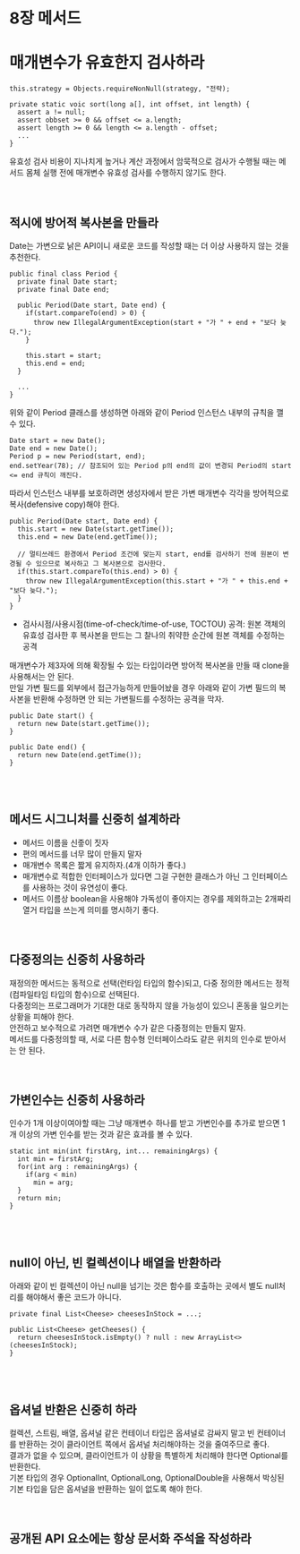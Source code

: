 # 8장 메서드
# 매개변수가 유효한지 검사하라
```
this.strategy = Objects.requireNonNull(strategy, "전략);
```

```
private static voic sort(long a[], int offset, int length) {
  assert a != null;
  assert obbset >= 0 && offset <= a.length;
  assert length >= 0 && length <= a.length - offset;
  ...
}
```

유효성 검사 비용이 지나치게 높거나 계산 과정에서 암묵적으로 검사가 수행될 때는 메서드 몸체 실행 전에 매개변수 유효성 검사를 수행하지 않기도 한다.</br>
</br></br>

## 적시에 방어적 복사본을 만들라
Date는 가변으로 낡은 API이니 새로운 코드를 작성할 때는 더 이상 사용하지 않는 것을 추천한다.</br>

```
public final class Period {
  private final Date start;
  private final Date end;
  
  public Period(Date start, Date end) {
    if(start.compareTo(end) > 0) {
      throw new IllegalArgumentException(start + "가 " + end + "보다 늦다.");
    }
    
    this.start = start;
    this.end = end;
  }
  
  ...
}
```

위와 같이 Period 클래스를 생성하면 아래와 같이 Period 인스턴스 내부의 규칙을 깰 수 있다.

```
Date start = new Date();
Date end = new Date();
Period p = new Period(start, end);
end.setYear(78); // 참조되어 있는 Period p의 end의 값이 변경되 Period의 start <= end 규칙이 깨진다.
```

따라서 인스턴스 내부를 보호하려면 생성자에서 받은 가변 매개변수 각각을 방어적으로 복사(defensive copy)해야 한다.</br>

```
public Period(Date start, Date end) {  
  this.start = new Date(start.getTime());
  this.end = new Date(end.getTime());
  
  // 멀티쓰레드 환경에서 Period 조건에 맞는지 start, end를 검사하기 전에 원본이 변경될 수 있으므로 복사하고 그 복사본으로 검사한다.
  if(this.start.compareTo(this.end) > 0) {
    throw new IllegalArgumentException(this.start + "가 " + this.end + "보다 늦다.");
  }
}
```

* 검사시점/사용시점(time-of-check/time-of-use, TOCTOU) 공격: 원본 객체의 유효성 검사한 후 복사본을 만드는 그 찰나의 취약한 순간에 원본 객체를 수정하는 공격

매개변수가 제3자에 의해 확장될 수 있는 타입이라면 방어적 복사본을 만들 때 clone을 사용해서는 안 된다.</br>
만일 가변 필드를 외부에서 접근가능하게 만들어놨을 경우 아래와 같이 가변 필드의 복사본을 반환해 수정하면 안 되는 가변필드를 수정하는 공격을 막자.</br>

```
public Date start() {
  return new Date(start.getTime());
}

public Date end() {
  return new Date(end.getTime());
}
```
</br></br>

## 메서드 시그니처를 신중히 설계하라
* 메서드 이름을 신줗이 짓자
* 편의 메서드를 너무 많이 만들지 말자
* 매개변수 목록은 짧게 유지하자.(4개 이하가 좋다.)
* 매개변수로 적합한 인터페이스가 있다면 그걸 구현한 클래스가 아닌 그 인터페이스를 사용하는 것이 유연성이 좋다.
* 메서드 이름상 boolean을 사용해야 가독성이 좋아지는 경우를 제외하고는 2개짜리 열거 타입을 쓰는게 의미를 명시하기 좋다.</br>
</br></br>

## 다중정의는 신중히 사용하라
재정의한 메서드는 동적으로 선택(런타임 타입의 함수)되고, 다중 정의한 메서드는 정적(컴파일타임 타입의 함수)으로 선택된다.</br>
다중정의는 프로그래머가 기대한 대로 동작하지 않을 가능성이 있으니 혼동을 일으키는 상황을 피해야 한다.</br>
안전하고 보수적으로 가려면 매개변수 수가 같은 다중정의는 만들지 말자.</br>
메서드를 다중정의할 때, 서로 다른 함수형 인터페이스라도 같은 위치의 인수로 받아서는 안 된다.</br>
</br></br>

## 가변인수는 신중히 사용하라
인수가 1개 이상이여야할 때는 그냥 매개변수 하나를 받고 가변인수를 추가로 받으면 1개 이상의 가변 인수를 받는 것과 같은 효과를 볼 수 있다.</br>

```
static int min(int firstArg, int... remainingArgs) {
  int min = firstArg;
  for(int arg : remainingArgs) {
    if(arg < min)
      min = arg;
  }
  return min;
}
```
</br></br>

## null이 아닌, 빈 컬렉션이나 배열을 반환하라
아래와 같이 빈 컬렉션이 아닌 null을 넘기는 것은 함수를 호출하는 곳에서 별도 null처리를 해야해서 좋은 코드가 아니다.

```
private final List<Cheese> cheesesInStock = ...;

public List<Cheese> getCheeses() {
  return cheesesInStock.isEmpty() ? null : new ArrayList<>(cheesesInStock);
}
```
</br></br>

## 옵셔널 반환은 신중히 하라
컬렉션, 스트림, 배열, 옵셔널 같은 컨테이너 타입은 옵셔널로 감싸지 말고 빈 컨테이너를 반환하는 것이 클라이언트 쪽에서 옵셔널 처리해야하는 것을 줄여주므로 좋다.</br>
결과가 없을 수 있으며, 클라이언트가 이 상황을 특별하게 처리해야 한다면 Optional<T>를 반환한다.</br>
기본 타입의 경우 OptionalInt, OptionalLong, OptionalDouble을 사용해서 박싱된 기본 타입을 담은 옵셔널을 반환하는 일이 없도록 해야 한다.</br>
</br></br>

## 공개된 API 요소에는 항상 문서화 주석을 작성하라
